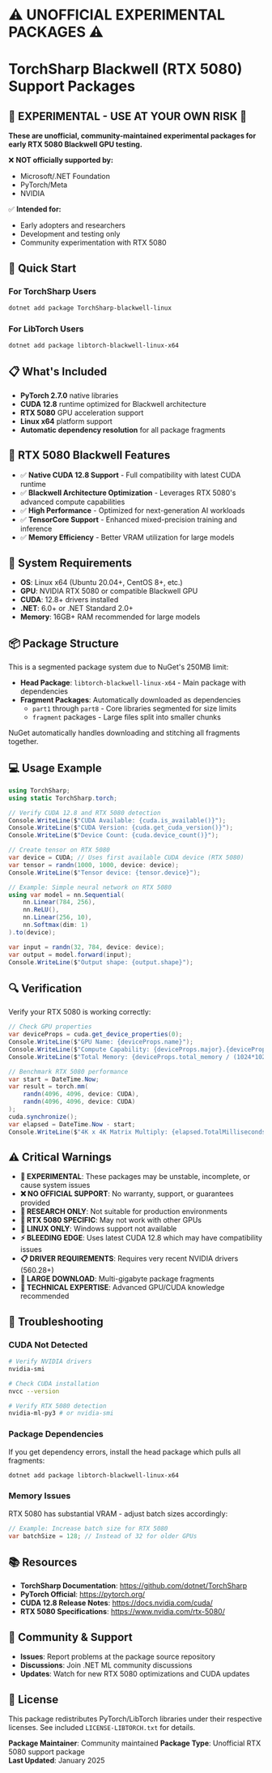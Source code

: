 # ⚠️ UNOFFICIAL EXPERIMENTAL PACKAGES ⚠️

# TorchSharp Blackwell (RTX 5080) Support Packages

## 🚨 **EXPERIMENTAL - USE AT YOUR OWN RISK** 🚨

**These are unofficial, community-maintained experimental packages for early RTX 5080 Blackwell GPU testing.**

❌ **NOT officially supported by:**
- Microsoft/.NET Foundation
- PyTorch/Meta
- NVIDIA

✅ **Intended for:**
- Early adopters and researchers
- Development and testing only
- Community experimentation with RTX 5080

## 🚀 Quick Start

### For TorchSharp Users
```bash
dotnet add package TorchSharp-blackwell-linux
```

### For LibTorch Users  
```bash
dotnet add package libtorch-blackwell-linux-x64
```

## 📋 What's Included

- **PyTorch 2.7.0** native libraries
- **CUDA 12.8** runtime optimized for Blackwell architecture
- **RTX 5080** GPU acceleration support
- **Linux x64** platform support
- **Automatic dependency resolution** for all package fragments

## 🎯 RTX 5080 Blackwell Features

- ✅ **Native CUDA 12.8 Support** - Full compatibility with latest CUDA runtime
- ✅ **Blackwell Architecture Optimization** - Leverages RTX 5080's advanced compute capabilities  
- ✅ **High Performance** - Optimized for next-generation AI workloads
- ✅ **TensorCore Support** - Enhanced mixed-precision training and inference
- ✅ **Memory Efficiency** - Better VRAM utilization for large models

## 🔧 System Requirements

- **OS**: Linux x64 (Ubuntu 20.04+, CentOS 8+, etc.)
- **GPU**: NVIDIA RTX 5080 or compatible Blackwell GPU
- **CUDA**: 12.8+ drivers installed
- **.NET**: 6.0+ or .NET Standard 2.0+
- **Memory**: 16GB+ RAM recommended for large models

## 📦 Package Structure

This is a segmented package system due to NuGet's 250MB limit:

- **Head Package**: `libtorch-blackwell-linux-x64` - Main package with dependencies
- **Fragment Packages**: Automatically downloaded as dependencies
  - `part1` through `part8` - Core libraries segmented for size limits
  - `fragment` packages - Large files split into smaller chunks

NuGet automatically handles downloading and stitching all fragments together.

## 💻 Usage Example

```csharp
using TorchSharp;
using static TorchSharp.torch;

// Verify CUDA 12.8 and RTX 5080 detection
Console.WriteLine($"CUDA Available: {cuda.is_available()}");
Console.WriteLine($"CUDA Version: {cuda.get_cuda_version()}");
Console.WriteLine($"Device Count: {cuda.device_count()}");

// Create tensor on RTX 5080
var device = CUDA; // Uses first available CUDA device (RTX 5080)
var tensor = randn(1000, 1000, device: device);
Console.WriteLine($"Tensor device: {tensor.device}");

// Example: Simple neural network on RTX 5080
using var model = nn.Sequential(
    nn.Linear(784, 256),
    nn.ReLU(),
    nn.Linear(256, 10),
    nn.Softmax(dim: 1)
).to(device);

var input = randn(32, 784, device: device);
var output = model.forward(input);
Console.WriteLine($"Output shape: {output.shape}");
```

## 🔍 Verification

Verify your RTX 5080 is working correctly:

```csharp
// Check GPU properties
var deviceProps = cuda.get_device_properties(0);
Console.WriteLine($"GPU Name: {deviceProps.name}");
Console.WriteLine($"Compute Capability: {deviceProps.major}.{deviceProps.minor}");
Console.WriteLine($"Total Memory: {deviceProps.total_memory / (1024*1024*1024)} GB");

// Benchmark RTX 5080 performance
var start = DateTime.Now;
var result = torch.mm(
    randn(4096, 4096, device: CUDA),
    randn(4096, 4096, device: CUDA)
);
cuda.synchronize();
var elapsed = DateTime.Now - start;
Console.WriteLine($"4K x 4K Matrix Multiply: {elapsed.TotalMilliseconds}ms");
```

## ⚠️ Critical Warnings

- **🚨 EXPERIMENTAL**: These packages may be unstable, incomplete, or cause system issues
- **❌ NO OFFICIAL SUPPORT**: No warranty, support, or guarantees provided
- **🔬 RESEARCH ONLY**: Not suitable for production environments
- **🎯 RTX 5080 SPECIFIC**: May not work with other GPUs
- **🐧 LINUX ONLY**: Windows support not available
- **⚡ BLEEDING EDGE**: Uses latest CUDA 12.8 which may have compatibility issues
- **📋 DRIVER REQUIREMENTS**: Requires very recent NVIDIA drivers (560.28+)
- **💾 LARGE DOWNLOAD**: Multi-gigabyte package fragments
- **🔧 TECHNICAL EXPERTISE**: Advanced GPU/CUDA knowledge recommended

## 🐛 Troubleshooting

### CUDA Not Detected
```bash
# Verify NVIDIA drivers
nvidia-smi

# Check CUDA installation  
nvcc --version

# Verify RTX 5080 detection
nvidia-ml-py3 # or nvidia-smi
```

### Package Dependencies
If you get dependency errors, install the head package which pulls all fragments:
```bash
dotnet add package libtorch-blackwell-linux-x64
```

### Memory Issues
RTX 5080 has substantial VRAM - adjust batch sizes accordingly:
```csharp
// Example: Increase batch size for RTX 5080
var batchSize = 128; // Instead of 32 for older GPUs
```

## 📚 Resources

- **TorchSharp Documentation**: https://github.com/dotnet/TorchSharp
- **PyTorch Official**: https://pytorch.org/
- **CUDA 12.8 Release Notes**: https://docs.nvidia.com/cuda/
- **RTX 5080 Specifications**: https://www.nvidia.com/rtx-5080/

## 🤝 Community & Support

- **Issues**: Report problems at the package source repository
- **Discussions**: Join .NET ML community discussions
- **Updates**: Watch for new RTX 5080 optimizations and CUDA updates

## 📄 License

This package redistributes PyTorch/LibTorch libraries under their respective licenses. See included `LICENSE-LIBTORCH.txt` for details.

**Package Maintainer**: Community maintained
**Package Type**: Unofficial RTX 5080 support package  
**Last Updated**: January 2025